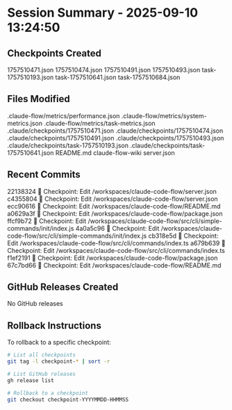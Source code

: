 # Session Summary - 2025-09-10 13:24:50

## Checkpoints Created
1757510471.json
1757510474.json
1757510491.json
1757510493.json
task-1757510193.json
task-1757510641.json
task-1757510684.json

## Files Modified
.claude-flow/metrics/performance.json
.claude-flow/metrics/system-metrics.json
.claude-flow/metrics/task-metrics.json
.claude/checkpoints/1757510471.json
.claude/checkpoints/1757510474.json
.claude/checkpoints/1757510491.json
.claude/checkpoints/1757510493.json
.claude/checkpoints/task-1757510193.json
.claude/checkpoints/task-1757510641.json
README.md
claude-flow-wiki
server.json

## Recent Commits
22138324 🔖 Checkpoint: Edit /workspaces/claude-code-flow/server.json
c4355804 🔖 Checkpoint: Edit /workspaces/claude-code-flow/server.json
ecc90616 🔖 Checkpoint: Edit /workspaces/claude-code-flow/README.md
a0629a3f 🔖 Checkpoint: Edit /workspaces/claude-code-flow/package.json
ffcf9b72 🔖 Checkpoint: Edit /workspaces/claude-code-flow/src/cli/simple-commands/init/index.js
4a0a5c96 🔖 Checkpoint: Edit /workspaces/claude-code-flow/src/cli/simple-commands/init/index.js
cb318e5d 🔖 Checkpoint: Edit /workspaces/claude-code-flow/src/cli/commands/index.ts
a679b639 🔖 Checkpoint: Edit /workspaces/claude-code-flow/src/cli/commands/index.ts
f1ef2191 🔖 Checkpoint: Edit /workspaces/claude-code-flow/package.json
67c7bd66 🔖 Checkpoint: Edit /workspaces/claude-code-flow/README.md

## GitHub Releases Created
No GitHub releases

## Rollback Instructions
To rollback to a specific checkpoint:
```bash
# List all checkpoints
git tag -l checkpoint-* | sort -r

# List GitHub releases
gh release list

# Rollback to a checkpoint
git checkout checkpoint-YYYYMMDD-HHMMSS
```
